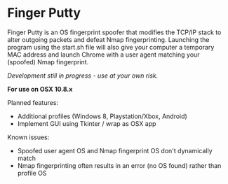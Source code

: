 Finger Putty
============

Finger Putty is an OS fingerprint spoofer that modifies the TCP/IP stack to alter outgoing packets and defeat Nmap fingerprinting.
Launching the program using the start.sh file will also give your computer a temporary MAC address and launch Chrome with a user agent matching your (spoofed) Nmap fingerprint.

*Development still in progress - use at your own risk.*

**For use on OSX 10.8.x**

Planned features:
* Additional profiles (Windows 8, Playstation/Xbox, Android)
* Implement GUI using Tkinter / wrap as OSX app

Known issues:
* Spoofed user agent OS and Nmap fingerprint OS don't dynamically match
* Nmap fingerprinting often results in an error (no OS found) rather than profile OS
